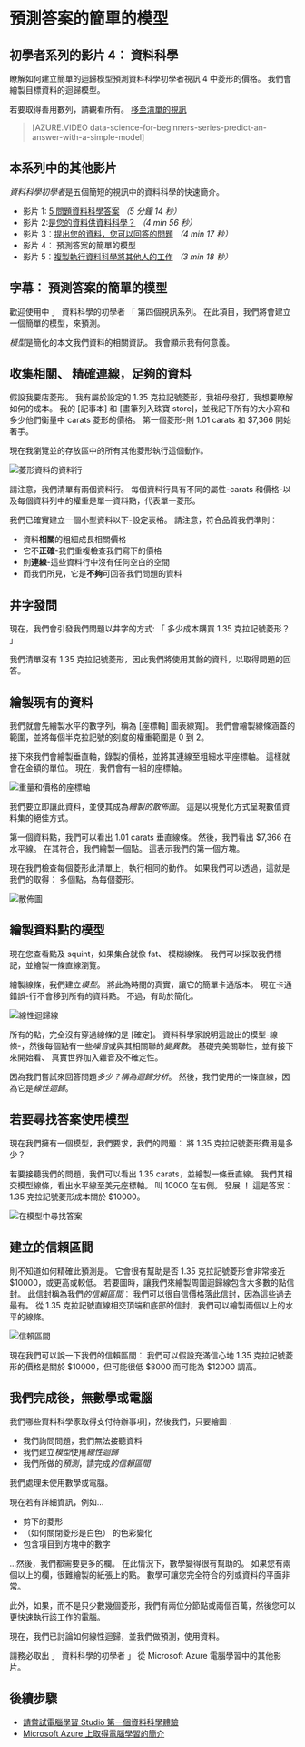 <properties
   pageTitle="預測的簡單模型-迴歸模型答案 |Microsoft Azure"
   description="如何建立簡單的迴歸模型預測資料科學初學者視訊 4 中的價格。 包含線性迴歸目標資料。"                                  
   keywords="建立模型、 簡單的模型、 價格預測、 簡單的迴歸模型"
   services="machine-learning"
   documentationCenter="na"
   authors="cjgronlund"
   manager="jhubbard"
   editor="cjgronlund"/>

<tags
   ms.service="machine-learning"
   ms.devlang="na"
   ms.topic="article"
   ms.tgt_pltfrm="na"
   ms.workload="na"
   ms.date="10/20/2016"
   ms.author="cgronlun;garye"/>

# <a name="predict-an-answer-with-a-simple-model"></a>預測答案的簡單的模型

## <a name="video-4-data-science-for-beginners-series"></a>初學者系列的影片 4︰ 資料科學

瞭解如何建立簡單的迴歸模型預測資料科學初學者視訊 4 中菱形的價格。 我們會繪製目標資料的迴歸模型。

若要取得善用數列，請觀看所有。 [移至清單的視訊](#other-videos-in-this-series)

> [AZURE.VIDEO data-science-for-beginners-series-predict-an-answer-with-a-simple-model]

## <a name="other-videos-in-this-series"></a>本系列中的其他影片

*資料科學初學者*是五個簡短的視訊中的資料科學的快速簡介。

  * 影片 1: [5 問題資料科學答案](machine-learning-data-science-for-beginners-the-5-questions-data-science-answers.md) *（5 分鐘 14 秒）*
  * 影片 2:[是您的資料供資料科學？](machine-learning-data-science-for-beginners-is-your-data-ready-for-data-science.md) *（4 min 56 秒）*
  * 影片 3︰[提出您的資料，您可以回答的問題](machine-learning-data-science-for-beginners-ask-a-question-you-can-answer-with-data.md) *（4 min 17 秒）*
  * 影片 4︰ 預測答案的簡單的模型
  * 影片 5︰[複製執行資料科學將其他人的工作](machine-learning-data-science-for-beginners-copy-other-peoples-work-to-do-data-science.md) *（3 min 18 秒）*

## <a name="transcript-predict-an-answer-with-a-simple-model"></a>字幕︰ 預測答案的簡單的模型

歡迎使用中 」 資料科學的初學者 「 第四個視訊系列。 在此項目，我們將會建立一個簡單的模型，來預測。

*模型*是簡化的本文我們資料的相關資訊。 我會顯示我有何意義。

## <a name="collect-relevant-accurate-connected-enough-data"></a>收集相關、 精確連線，足夠的資料

假設我要店菱形。 我有屬於設定的 1.35 克拉記號菱形，我祖母撥打，我想要瞭解如何的成本。 我的 [記事本] 和 [畫筆列入珠寶 store]，並我記下所有的大小寫和多少他們衡量中 carats 菱形的價格。 第一個菱形-則 1.01 carats 和 $7,366 開始著手。

現在我瀏覽並的存放區中的所有其他菱形執行這個動作。

![菱形資料的資料行](./media/machine-learning-data-science-for-beginners-predict-an-answer-with-a-simple-model/diamond-data.png)

請注意，我們清單有兩個資料行。 每個資料行具有不同的屬性-carats 和價格-以及每個資料列中的權重是單一資料點，代表單一菱形。

我們已確實建立一個小型資料以下-設定表格。 請注意，符合品質我們準則︰

* 資料**相關**的粗細成長相關價格
* 它不**正確**-我們重複檢查我們寫下的價格
* 則**連線**-這些資料行中沒有任何空白的空間
* 而我們所見，它是**不夠**可回答我們問題的資料

## <a name="ask-a-sharp-question"></a>井字發問

現在，我們會引發我們問題以井字的方式: 「 多少成本購買 1.35 克拉記號菱形？ 」

我們清單沒有 1.35 克拉記號菱形，因此我們將使用其餘的資料，以取得問題的回答。

## <a name="plot-the-existing-data"></a>繪製現有的資料

我們就會先繪製水平的數字列，稱為 [座標軸] 圖表線寬]。 我們會繪製線條涵蓋的範圍，並將每個半克拉記號的刻度的權重範圍是 0 到 2。

接下來我們會繪製垂直軸，錄製的價格，並將其連線至粗細水平座標軸。 這樣就會在金額的單位。 現在，我們會有一組的座標軸。

![重量和價格的座標軸](./media/machine-learning-data-science-for-beginners-predict-an-answer-with-a-simple-model/weight-and-price-axes.png)

我們要立即讓此資料，並使其成為*繪製的散佈圖*。 這是以視覺化方式呈現數值資料集的絕佳方式。

第一個資料點，我們可以看出 1.01 carats 垂直線條。 然後，我們看出 $7,366 在水平線。 在其符合，我們繪製一個點。 這表示我們的第一個方塊。

現在我們檢查每個菱形此清單上，執行相同的動作。 如果我們可以透過，這就是我們的取得︰ 多個點，為每個菱形。

![散佈圖](./media/machine-learning-data-science-for-beginners-predict-an-answer-with-a-simple-model/scatter-plot.png)

## <a name="draw-the-model-through-the-data-points"></a>繪製資料點的模型

現在您查看點及 squint，如果集合就像 fat、 模糊線條。 我們可以採取我們標記，並繪製一條直線瀏覽。

繪製線條，我們建立*模型*。 將此為時間的真實，讓它的簡單卡通版本。 現在卡通錯誤-行不會移到所有的資料點。 不過，有助於簡化。

![線性迴歸線](./media/machine-learning-data-science-for-beginners-predict-an-answer-with-a-simple-model/linear-regression-line.png)

所有的點，完全沒有穿過線條的是 [確定]。 資料科學家說明這說出的模型-線條-，然後每個點有一些*噪音*或與其相關聯的*變異數*。 基礎完美關聯性，並有接下來開始看、 真實世界加入雜音及不確定性。

因為我們嘗試來回答問題*多少？*稱為*迴歸分析*。 然後，我們使用的一條直線，因為它是*線性迴歸*。

## <a name="use-the-model-to-find-the-answer"></a>若要尋找答案使用模型

現在我們擁有一個模型，我們要求，我們的問題︰ 將 1.35 克拉記號菱形費用是多少？

若要接聽我們的問題，我們可以看出 1.35 carats，並繪製一條垂直線。 我們其相交模型線條，看出水平線至美元座標軸。 叫 10000 在右側。 發展 ！ 這是答案︰ 1.35 克拉記號菱形成本關於 $10000。

![在模型中尋找答案](./media/machine-learning-data-science-for-beginners-predict-an-answer-with-a-simple-model/find-the-answer.png)

## <a name="create-a-confidence-interval"></a>建立的信賴區間

則不知道如何精確此預測是。 它會很有幫助是否 1.35 克拉記號菱形會非常接近 $10000，或更高或較低。 若要圖時，讓我們來繪製周圍迴歸線包含大多數的點信封。 此信封稱為我們*的信賴區間*︰ 我們可以很自信價格落此信封，因為這些過去最有。 從 1.35 克拉記號直線相交頂端和底部的信封，我們可以繪製兩個以上的水平的線條。

![信賴區間](./media/machine-learning-data-science-for-beginners-predict-an-answer-with-a-simple-model/confidence-interval.png)

現在我們可以說一下我們的信賴區間︰ 我們可以假設充滿信心地 1.35 克拉記號菱形的價格是關於 $10000，但可能很低 $8000 而可能為 $12000 調高。

## <a name="were-done-with-no-math-or-computers"></a>我們完成後，無數學或電腦

我們哪些資料科學家取得支付待辦事項]，然後我們，只要繪圖︰

* 我們詢問問題，我們無法接聽資料
* 我們建立*模型*使用*線性迴歸*
* 我們所做的*預測*，請完成*的信賴區間*

我們處理未使用數學或電腦。

現在若有詳細資訊，例如...

* 剪下的菱形
* （如何關閉菱形是白色） 的色彩變化
* 包含項目到方塊中的數字

...然後，我們都需要更多的欄。 在此情況下，數學變得很有幫助的。 如果您有兩個以上的欄，很難繪製的紙張上的點。 數學可讓您完全符合的列或資料的平面非常。

此外，如果，而不是只少數幾個菱形，我們有兩位分節點或兩個百萬，然後您可以更快速執行該工作的電腦。

現在，我們已討論如何線性迴歸，並我們做預測，使用資料。

請務必取出 」 資料科學的初學者 」 從 Microsoft Azure 電腦學習中的其他影片。



## <a name="next-steps"></a>後續步驟

  * [請嘗試電腦學習 Studio 第一個資料科學體驗](machine-learning-create-experiment.md)
  * [Microsoft Azure 上取得電腦學習的簡介](machine-learning-what-is-machine-learning.md)
